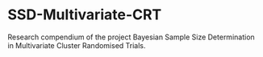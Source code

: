# SSD-Multivariate-CRT
Research compendium of the project Bayesian Sample Size Determination in Multivariate Cluster Randomised Trials.
